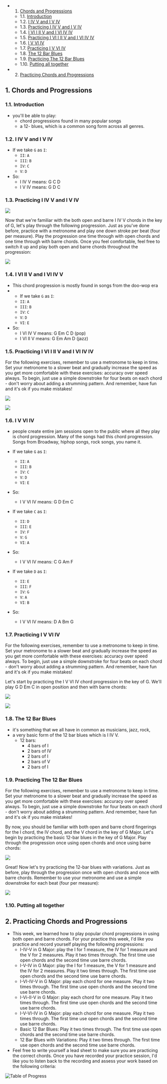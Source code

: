<!-- vscode-markdown-toc -->
* 1. [Chords and Progressions](#ChordsandProgressions)
	* 1.1. [Introduction](#Introduction)
	* 1.2. [I IV V and I V IV](#IIVVandIVIV)
	* 1.3. [Practicing I IV V and I V IV](#PracticingIIVVandIVIV)
	* 1.4. [I VI I II V and I VI IV IV](#IVIIIIVandIVIIVIV)
	* 1.5. [Practicing I VI I II V and I VI IV IV](#PracticingIVIIIIVandIVIIVIV)
	* 1.6. [I V VI IV](#IVVIIV)
	* 1.7. [Practicing I V VI IV](#PracticingIVVIIV)
	* 1.8. [The 12 Bar Blues](#The12BarBlues)
	* 1.9. [Practicing The 12 Bar Blues](#PracticingThe12BarBlues)
	* 1.10. [Putting all together](#Puttingalltogether)
* 2. [Practicing Chords and Progressions](#PracticingChordsandProgressions)

<!-- vscode-markdown-toc-config
	numbering=true
	autoSave=true
	/vscode-markdown-toc-config -->
<!-- /vscode-markdown-toc -->

##  1. <a name='ChordsandProgressions'></a>Chords and Progressions

###  1.1. <a name='Introduction'></a>Introduction
- you'll be able to play:  
  - chord progressions found in many popular songs
  - a 12- blues, which is a common song form across all genres. 
###  1.2. <a name='IIVVandIVIV'></a>I IV V and I V IV
- If we take `G` as `I`:
  - `II`: `A`
  - `III`: `B`
  - `IV`: `C`
  - `V`: `D`
- So:
  - I IV V means: G C D 
  - I V IV means: G D C

###  1.3. <a name='PracticingIIVVandIVIV'></a>Practicing I IV V and I V IV
![](/Music/HowToPlayGuitarSpec/02-GuitarScalesAndChordProgressions/uploads/W3-01.PNG)

Now that we're familiar with the both open and barre I IV V chords in the key of G, let's play through the following progression. Just as you've done before, practice with a metronome and play one down stroke per beat (four per measure). Play the progression one time through with open chords and one time through with barre chords. Once you feel comfortable, feel free to switch it up and play both open and barre chords throughout the progression:

![](/Music/HowToPlayGuitarSpec/02-GuitarScalesAndChordProgressions/uploads/W3-01b.PNG)

###  1.4. <a name='IVIIIIVandIVIIVIV'></a>I VI II V and I VI IV V
- This chord progression is mostly found in songs from the doo-wop era
- - If we take `G` as `I`:
  - `II`: `A`
  - `III`: `B`
  - `IV`: `C`
  - `V`: `D`
  - `VI`: `E`
- So:
  - I VI IV V means: G Em C D (pop)
  - I VI II V means: G Em Am D (jazz)
  
###  1.5. <a name='PracticingIVIIIIVandIVIIVIV'></a>Practicing I VI I II V and I VI IV IV

For the following exercises, remember to use a metronome to keep in time. Set your metronome to a slower beat and gradually increase the speed as you get more comfortable with these exercises: accuracy over speed always. To begin, just use a simple downstroke for four beats on each chord - don't worry about adding a strumming pattern. And remember, have fun and it's ok if you make mistakes!

![](/Music/HowToPlayGuitarSpec/02-GuitarScalesAndChordProgressions/uploads/W3-02.PNG)

![](/Music/HowToPlayGuitarSpec/02-GuitarScalesAndChordProgressions/uploads/W3-02b.PNG)


###  1.6. <a name='IVVIIV'></a>I V VI IV
- people create entire jam sessions open to the public where all they play is chord progression. Many of the songs had this chord progression. Songs from Broadway, hiphop songs, rock songs, you name it.
- If we take `G` as `I`:
  - `II`: `A`
  - `III`: `B`
  - `IV`: `C`
  - `V`: `D`
  - `VI`: `E`
- So:
  - I V VI IV means: G D Em C 

- If we take `C` as `I`:
  - `II`: `D`
  - `III`: `E`
  - `IV`: `F`
  - `V`: `G`
  - `VI`: `A`
- So:
  - I V VI IV means: C G Am F 
- If we take `D` as `I`:
  - `II`: `E`
  - `III`: `F`
  - `IV`: `G`
  - `V`: `A`
  - `VI`: `B`
- So:
  - I V VI IV means: D A Bm G 

###  1.7. <a name='PracticingIVVIIV'></a>Practicing I V VI IV
For the following exercises, remember to use a metronome to keep in time. Set your metronome to a slower beat and gradually increase the speed as you get more comfortable with these exercises: accuracy over speed always. To begin, just use a simple downstroke for four beats on each chord - don't worry about adding a strumming pattern. And remember, have fun and it's ok if you make mistakes!

Let's start by practicing the I V VI IV chord progression in the key of G. We'll play G D Em C in open position and then with barre chords:

![](/Music/HowToPlayGuitarSpec/02-GuitarScalesAndChordProgressions/uploads/W3-03.PNG)

![](/Music/HowToPlayGuitarSpec/02-GuitarScalesAndChordProgressions/uploads/W3-03b.PNG)
###  1.8. <a name='The12BarBlues'></a>The 12 Bar Blues
- it's something that we all have in common as musicians, jazz, rock, 
- a very basic form of the 12 bar blues which is I IV V.
  - 12 bars: 
    - 4 bars of I 
    - 2 bars of IV
    - 2 bars of I
    - 2 bars of V
    - 2 bars of I
###  1.9. <a name='PracticingThe12BarBlues'></a>Practicing The 12 Bar Blues

For the following exercises, remember to use a metronome to keep in time. Set your metronome to a slower beat and gradually increase the speed as you get more comfortable with these exercises: accuracy over speed always. To begin, just use a simple downstroke for four beats on each chord - don't worry about adding a strumming pattern. And remember, have fun and it's ok if you make mistakes!

By now, you should be familiar with both open and barre chord fingerings for the I chord, the IV chord, and the V chord in the key of G Major. Let's begin by practicing the basic 12-bar blues in the key of G Major. Play through the progression once using open chords and once using barre chords:

![](/Music/HowToPlayGuitarSpec/02-GuitarScalesAndChordProgressions/uploads/W3-04.PNG)

Great! Now let's try practicing the 12-bar blues with variations. Just as before, play through the progression once with open chords and once with barre chords. Remember to use your metronome and use a simple downstroke for each beat (four per measure):

![](/Music/HowToPlayGuitarSpec/02-GuitarScalesAndChordProgressions/uploads/W3-04b.PNG)

###  1.10. <a name='Puttingalltogether'></a>Putting all together

##  2. <a name='PracticingChordsandProgressions'></a>Practicing Chords and Progressions

- This week, we learned how to play popular chord progressions in using both open and barre chords. For your practice this week, I'd like you practice and record yourself playing the following progressions:
  - I-IV-V in G Major: play the I for 1 measure, the IV for 1 measure and the V for 2 measures. Play it two times through. The first time use open chords and the second time use barre chords.
  - I-V-IV in G Major: play the I for 1 measure, the V for 1 measure and the IV for 2 measures. Play it two times through. The first time use open chords and the second time use barre chords.
  - I-VI-IV-V in G Major: play each chord for one measure. Play it two times through. The first time use open chords and the second time use barre chords.
  - I-Vi-II-V in G Major: play each chord for one measure. Play it two times through. The first time use open chords and the second time use barre chords.
  - I-V-VI-IV in G Major: play each chord for one measure. Play it two times through. The first time use open chords and the second time use barre chords.
  - Basic 12 Bar Blues: Play it two times through. The first time use open chords and the second time use barre chords.
  - 12 Bar Blues with Variations: Play it two times through. The first time use open chords and the second time use barre chords.
- Feel free to write yourself a lead sheet to make sure you are practicing the correct chords. Once you have recorded your practice session, I'd like you to listen back to the recording and assess your work based on the following criteria:

![Table of Progress](/Music/HowToPlayGuitarSpec/02-GuitarScalesAndChordProgressions/uploads/W1-03.PNG)